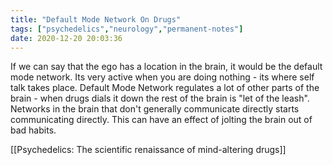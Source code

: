 ```yaml
---
title: "Default Mode Network On Drugs"
tags: ["psychedelics","neurology","permanent-notes"]
date: 2020-12-20 20:03:36
---
```


If we can say that the ego has a location in the brain, it would be the default mode network. Its very active when you are doing nothing - its where self talk takes place. Default Mode Network regulates a lot of other parts of the brain - when drugs dials it down the rest of the brain is "let of the leash". Networks in the brain that don't generally communicate directly starts communicating directly. This can have an effect of jolting the brain out of bad habits.

[[Psychedelics: The scientific renaissance of mind-altering drugs]]
